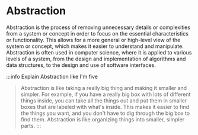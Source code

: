 # Abstraction

Abstraction is the process of removing unnecessary details or complexities from a system or concept in order to focus on the essential characteristics or functionality. This allows for a more general or high-level view of the system or concept, which makes it easier to understand and manipulate. Abstraction is often used in computer science, where it is applied to various levels of a system, from the design and implementation of algorithms and data structures, to the design and use of software interfaces.

:::info Explain Abstraction like I'm five
> Abstraction is like taking a really big thing and making it smaller and simpler. For example, if you have a really big box with lots of different things inside, you can take all the things out and put them in smaller boxes that are labeled with what's inside. This makes it easier to find the things you want, and you don't have to dig through the big box to find them. Abstraction is like organizing things into smaller, simpler parts.
:::
